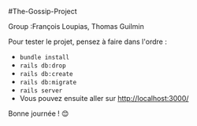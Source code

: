 #The-Gossip-Project

Group :François Loupias, Thomas Guilmin  




Pour tester le projet, pensez à faire dans l'ordre :
* `bundle install`
* `rails db:drop`
* `rails db:create`
* `rails db:migrate`
* `rails server`
* Vous pouvez ensuite aller sur [http://localhost:3000/](http://localhost:3000/)



Bonne journée ! 😊
